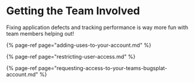 # Getting the Team Involved

Fixing application defects and tracking performance is way more fun with team members helping out!  

{% page-ref page="adding-uses-to-your-account.md" %}

{% page-ref page="restricting-user-access.md" %}

{% page-ref page="requesting-access-to-your-teams-bugsplat-account.md" %}



